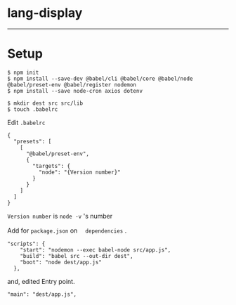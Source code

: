 # lang-display

---

# Setup

```
$ npm init
$ npm install --save-dev @babel/cli @babel/core @babel/node @babel/preset-env @babel/register nodemon
$ npm install --save node-cron axios dotenv

$ mkdir dest src src/lib
$ touch .babelrc
```

Edit `.babelrc`

```
{
  "presets": [
    [
      "@babel/preset-env",
      {
        "targets": {
          "node": "{Version number}"
        }
      }
    ]
  ]
}
```

`Version number` is `node -v` 's number

Add for `package.json` on 　`dependencies` .

```
"scripts": {
    "start": "nodemon --exec babel-node src/app.js",
    "build": "babel src --out-dir dest",
    "boot": "node dest/app.js"
  },
```

and, edited Entry point.

```
"main": "dest/app.js",
```


